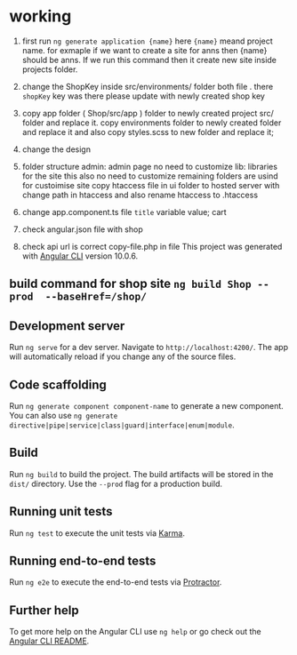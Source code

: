 # working
1. first run `ng generate application {name}` here `{name}` meand project name. for exmaple if we want to create a site for anns then {name} should be anns. If we run this command then it create new site inside projects folder. 
2. change the ShopKey inside src/environments/ folder both file . there `shopKey` key was there please update with newly created shop key

3. copy app folder ( Shop/src/app ) folder  to newly created project src/ folder and replace it. copy environments folder to newly created folder and replace it and also copy styles.scss to new folder and replace it;

4. change the design 
5. folder structure
  admin:  admin page no need to customize
  lib: libraries for the site this also no need to customize
  remaining folders are usind for custoimise site 
copy htaccess file in ui folder to hosted server with change path in htaccess and also rename htaccess to .htaccess  
6. change app.component.ts file `title` variable value; cart
7. check angular.json file with shop 
8. check api url is correct copy-file.php in file
This project was generated with [Angular CLI](https://github.com/angular/angular-cli) version 10.0.6.

## build command for shop site `ng build Shop --prod  --baseHref=/shop/`
## Development server

Run `ng serve` for a dev server. Navigate to `http://localhost:4200/`. The app will automatically reload if you change any of the source files.

## Code scaffolding

Run `ng generate component component-name` to generate a new component. You can also use `ng generate directive|pipe|service|class|guard|interface|enum|module`.

## Build

Run `ng build` to build the project. The build artifacts will be stored in the `dist/` directory. Use the `--prod` flag for a production build.

## Running unit tests

Run `ng test` to execute the unit tests via [Karma](https://karma-runner.github.io).

## Running end-to-end tests

Run `ng e2e` to execute the end-to-end tests via [Protractor](http://www.protractortest.org/).

## Further help

To get more help on the Angular CLI use `ng help` or go check out the [Angular CLI README](https://github.com/angular/angular-cli/blob/master/README.md).
